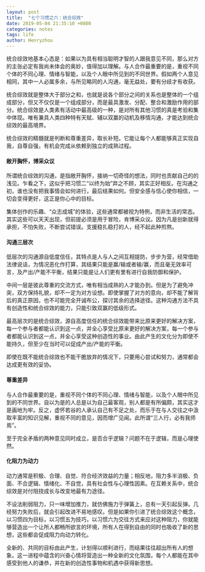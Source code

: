 ```yaml
---
layout: post
title:  "七个习惯之六：统合综效"
date: 2019-05-04 21:35:10 +0800
categories: notes
tags: life
author: Henryzhou
---
```


统合综效地基本心态是：如果以为具有相当聪明才智的人跟我意见不同，那么对方的主张必定有我尚未体会的奥妙，值得加以理解。与人合作最重要的是，重视不同个体的不同心理、情绪与智能，以及个人眼中所见到的不同世界。假如两个人意见相同，其中一人必属多余，与所见略同的人沟通，毫无益处，要有分歧才有收获。

统合综效就是整体大于部分之和，也就是说各个部分之间的关系也是整体的一个组成部分，但又不仅仅是一个组成部分，而是最具激发、分配、整合和激励作用的部分。统合综效是人类素有活动中最高级的一种，是对所有其他习惯的真是考验和集中体现。唯有兼具人类四种特有天赋、辅以双赢的动机及移情沟通，才能达到统合综效的最高境界。

统合综效的精髓就是判断和尊重差异，取长补短。它能让每个人都能够真正实现自我，自尊自强，有机会完成从依赖到独立的成熟过程。



#### 敞开胸怀，博采众议

所谓统合综效的沟通，是指敞开胸怀，接纳一切奇怪的想法，同时也贡献自己的的浅见。乍看之下，这似乎把习惯二“以终为始”弃之不顾，其实正好相反。在沟通之初，谁也没有把我事情会如何进行，最后结果如何。但安全感与信心使你相信，一切会变得更好，这正是你心中的目标。

集体创作的乐趣、“众志成城”的体验，这些通常都被视为特例，而非生活的常态。其实这些可以天天出现，但前提必须是用于冒险，肯博采众议。因为凡是创新就得承担，不怕失败，不断尝试错误。支援稳扎稳打的人，经不起此种煎熬。

#### 沟通三层次

低层次的沟通源自低度信任，其特点是人与人之间互相提防，步步为营，经常借助法律说话，为情况恶化作打算，其结果只能是赢/输或者输/赢，而且毫无效率可言，及产出/产能不平衡，结果只能是让人们更有里有进行自我防御和保护。

中间一层是彼此尊重的交流方式，唯有相当成熟的人才能办到。但是为了避免冲突，双方保持礼貌，却不一定为对方设想。即使掌握了对方的意向，却不能了解背后的真正原因，也不可能完全开诚布公，探讨其余的选择途径。这种沟通方法不具有创造性和统合综效的能力，只能引致双赢的低级形式。

最高层次的是统合综效，源自高度信任的统合综效能带来比原来更好的解决方案，每一个参与者都能认识到这一点，并全心享受比原来更好的解决方案，每一个参与者都能认识到这一点，并全心享受这种创造性的事业。由此产生的文化分为即使不能持久，但至少在当时可以促成产出/产能的平衡。

即使在既不能统合综效也不能干脆放弃的情况下，只要用心尝试和努力，通常都会达成更有效的妥协。

#### 尊重差异

与人合作最重要的是，重视不同个体的不同心理、情绪与智能，以及个人眼中所见到的不同世界。自以为是的人总是以为自己最客观，别人都是有所偏颇，其实这才是画地为牢。反之，虚怀若谷的人承认自己有不足之处，而乐于在与人交往之中汲取丰富的知识见解，重视不同的意见，因而增广见闻。此所谓“三人行，必有我师焉”。

至于完全矛盾的两种意见同时成立，是否合乎逻辑？问题不在于逻辑，而是心理使然。

#### 化阻力为动力

动力通常是积极、合理、自觉、符合经济效益的力量；相反地，阻力多半消极、负面、不合逻辑、情绪化、不自觉，具有社会性与心理性因素。在互赖关系中，统合综效是对付阻挠成长与改变地最有力途径。

不设法削弱阻力，只一味增加推力，就仿佛施力于弹簧上，总有一天引起反弹。几经努力失败后，就会引起改进不易地感叹。但是如果你引进了统合综效这个概念，以习惯四为目标，以习惯五为技巧，以习惯六为交往方式来应对这种阻力，你就能够营造出一个让所人都畅所欲言的环境，所有人在得到自由的同时也吸收了新的思想，这些都会促成阻力向动力转化。

全新的、共同的目标由此产生，计划得以顺利进行，而结果往往超出所有人的想象。这一进程中蕴含的兴奋心情将营造出一种全新的文化氛围，每个人都能在其中感受到他人的谦恭，并在新的创造性事物和机遇中获得新思想。